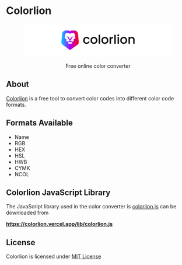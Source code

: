 # Colorlion

<div align="center">

<img width="404px" height="90px" alt="reagme logo" src=".github/logo.png">

Free online color converter

</div>

## About

[Colorlion](https://colorlion.vercel.app/) is a free tool to convert color codes into different color code formats.

## Formats Available

- Name
- RGB
- HEX
- HSL
- HWB
- CYMK
- NCOL

## Colorlion JavaScript Library

The JavaScript library used in the color converter is [colorlion.js](/lib/colorlion.js) can be downloaded from

**<a target="_blank" href="https://colorlion.vercel.app/lib/colorlion.js">
https://colorlion.vercel.app/lib/colorlion.js
</a>**

## License

Colorlion is licensed under [MIT License](LICENSE)
